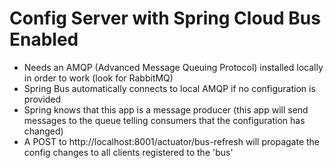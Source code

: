# Config Server with Spring Cloud Bus Enabled

* Needs an AMQP (Advanced Message Queuing Protocol) installed locally in order to work (look for RabbitMQ)
* Spring Bus automatically connects to local AMQP if no configuration is provided 
* Spring knows that this app is a message producer (this app will send messages to the queue telling consumers that the configuration has changed) 
* A POST to http://localhost:8001/actuator/bus-refresh will propagate the config changes to all clients registered to the 'bus' 